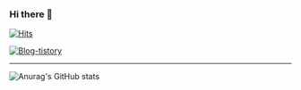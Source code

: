 ### Hi there 👋 

[![Hits](https://hits.seeyoufarm.com/api/count/incr/badge.svg?url=https%3A%2F%2Fgithub.com%2Fdhmin5693%2Fhit-counter&count_bg=%2379C83D&title_bg=%23555555&icon=&icon_color=%23E7E7E7&title=hits&edge_flat=false)](https://hits.seeyoufarm.com)

[![Blog-tistory](http://img.shields.io/badge/-Blog-yellowgreen?style=plastic&logo=FF5722&link=https://private-space.tistory.com)](https://private-space.tistory.com)

---

![Anurag's GitHub stats](https://github-readme-stats.vercel.app/api?username=dhmin5693&show_icons=true)

